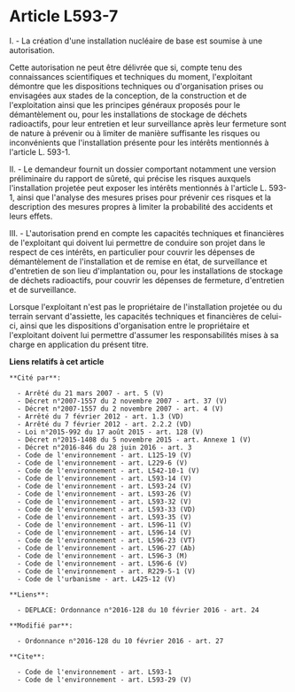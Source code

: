 # Article L593-7

I. - La création d'une installation nucléaire de base est soumise à une autorisation. 

Cette autorisation ne peut être délivrée que si, compte tenu des connaissances scientifiques et techniques du moment,
l'exploitant démontre que les dispositions techniques ou d'organisation prises ou envisagées aux stades de la conception, de
la construction et de l'exploitation ainsi que les principes généraux proposés pour le démantèlement ou, pour les
installations de stockage de déchets radioactifs, pour leur entretien et leur surveillance après leur fermeture sont de
nature à prévenir ou à limiter de manière suffisante les risques ou inconvénients que l'installation présente pour les
intérêts mentionnés à l'article L. 593-1. 

II. - Le demandeur fournit un dossier comportant notamment une version préliminaire du rapport de sûreté, qui précise les
risques auxquels l'installation projetée peut exposer les intérêts mentionnés à l'article L. 593-1, ainsi que l'analyse des
mesures prises pour prévenir ces risques et la description des mesures propres à limiter la probabilité des accidents et
leurs effets. 

III. - L'autorisation prend en compte les capacités techniques et financières de l'exploitant qui doivent lui permettre de
conduire son projet dans le respect de ces intérêts, en particulier pour couvrir les dépenses de démantèlement de
l'installation et de remise en état, de surveillance et d'entretien de son lieu d'implantation ou, pour les installations de
stockage de déchets radioactifs, pour couvrir les dépenses de fermeture, d'entretien et de surveillance.

Lorsque l'exploitant n'est pas le propriétaire de l'installation projetée ou du terrain servant d'assiette, les capacités
techniques et financières de celui-ci, ainsi que les dispositions d'organisation entre le propriétaire et l'exploitant
doivent lui permettre d'assumer les responsabilités mises à sa charge en application du présent titre.

**Liens relatifs à cet article**

	**Cité par**:

	  - Arrêté du 21 mars 2007 - art. 5 (V)
	  - Décret n°2007-1557 du 2 novembre 2007 - art. 37 (V)
	  - Décret n°2007-1557 du 2 novembre 2007 - art. 4 (V)
	  - Arrêté du 7 février 2012 - art. 1.3 (VD)
	  - Arrêté du 7 février 2012 - art. 2.2.2 (VD)
	  - Loi n°2015-992 du 17 août 2015 - art. 128 (V)
	  - Décret n°2015-1408 du 5 novembre 2015 - art. Annexe 1 (V)
	  - Décret n°2016-846 du 28 juin 2016 - art. 3
	  - Code de l'environnement - art. L125-19 (V)
	  - Code de l'environnement - art. L229-6 (V)
	  - Code de l'environnement - art. L542-10-1 (V)
	  - Code de l'environnement - art. L593-14 (V)
	  - Code de l'environnement - art. L593-24 (V)
	  - Code de l'environnement - art. L593-26 (V)
	  - Code de l'environnement - art. L593-32 (V)
	  - Code de l'environnement - art. L593-33 (VD)
	  - Code de l'environnement - art. L593-35 (V)
	  - Code de l'environnement - art. L596-11 (V)
	  - Code de l'environnement - art. L596-14 (V)
	  - Code de l'environnement - art. L596-23 (VT)
	  - Code de l'environnement - art. L596-27 (Ab)
	  - Code de l'environnement - art. L596-3 (M)
	  - Code de l'environnement - art. L596-6 (V)
	  - Code de l'environnement - art. R229-5-1 (V)
	  - Code de l'urbanisme - art. L425-12 (V)

	**Liens**:

	  - DEPLACE: Ordonnance n°2016-128 du 10 février 2016 - art. 24

	**Modifié par**:

	  - Ordonnance n°2016-128 du 10 février 2016 - art. 27

	**Cite**:

	  - Code de l'environnement - art. L593-1
	  - Code de l'environnement - art. L593-29 (V)
